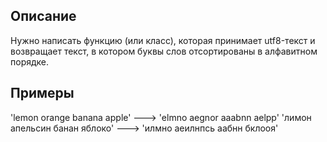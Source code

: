 ## Описание

Нужно написать функцию (или класс), которая принимает utf8-текст и возвращает текст, в котором буквы слов отсортированы в алфавитном порядке.

## Примеры

'lemon orange banana apple' ---> 'elmno aegnor aaabnn aelpp'
'лимон апельсин банан яблоко' ---> 'илмно аеилнпсь аабнн бклооя'